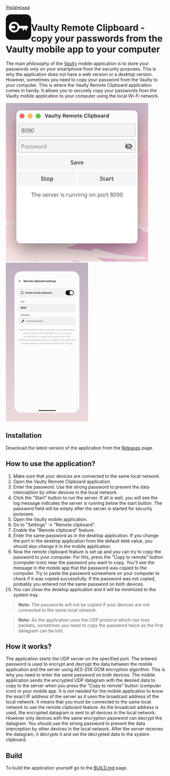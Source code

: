 [Українська](https://github.com/astsu-dev/vaulty-remote-clipboard/blob/main/README_UA.md)

<img align="left" width="80" height="80" src="assets/icon.png" alt="App icon" />

# Vaulty Remote Clipboard - copy your passwords from the Vaulty mobile app to your computer

The main philosophy of the [Vaulty](https://github.com/astsu-dev/vaulty-mobile) mobile application is to store your passwords only on your smartphone from the security purposes.
This is why the application does not have a web version or a desktop version.
However, sometimes you need to copy your password from the Vaulty to your computer.
This is where the Vaulty Remote Clipboard application comes in handy.
It allows you to securely copy your passwords from the Vaulty mobile application to your computer using the local Wi-Fi network.

<p align="left">
    <img height="500" src="assets/vaulty-remote-clipboard-interface.jpeg" alt="App screenshot" />
    <img height="500" src="assets/vaulty-remote-clipboard-settings.png" alt="Vaulty app screenshot" />
</p>

## Installation

Download the latest version of the application from the [Releases](https://github.com/astsu-dev/vaulty-remote-clipboard/releases/latest) page.

## How to use the application?

1. Make sure that your devices are connected to the same local network.
2. Open the Vaulty Remote Clipboard application.
3. Enter the password. Use the strong password to prevent the data interception by other devices in the local network.
4. Click the "Start" button to run the server.
If all is well, you will see the log message indicates the server is running below the start button.
The password field will be empty after the server is started for security purposes.
5. Open the Vaulty mobile application.
6. Go to "Settings" -> "Remote clipboard".
7. Enable the "Remote clipboard" feature.
8. Enter the same password as in the desktop application.
If you change the port in the desktop application from the default `8090` value,
you should also change it in the mobile application.
9. Now the remote clipboard feature is set up and you can try to copy the password to your computer.
For this, press the "Copy to remote" button (computer icon) near the password you want to copy.
You'll see the message in the mobile app that the password was copied to the computer.
Try to paste the password somewhere on your computer to check if it was copied successfully.
If the password was not copied, probably you entered not the same password on both devices.
10. You can close the desktop applicaiton and it will be minimized to the system tray.

> **Note:** The passwords will not be copied if your devices are not connected to the same local network.

> **Note:** As the application uses the UDP protocol which can lose packets, sometimes you need to copy the password twice as the first datagram can be lost.

## How it works?

The application starts the UDP server on the specified port.
The entered password is used to encrypt and decrypt the data between the mobile application and the server using AES-256 GCM encryption algorithm.
This is why you need to enter the same password on both devices.
The mobile application sends the encrypted UDP datagram with the desired data to copy to the server when you press the "Copy to remote" button (computer icon) in your mobile app.
It is not needed for the mobile application to know the exact IP address of the server as it uses the broadcast address of the local network.
It means that you must be connected to the same local network to use the remote clipboard feature.
As the broadcast address is used, the encrypted datagram is sent to all devices in the local network.
However only devices with the same encryption password can decrypt the datagram.
You should use the strong password to prevent the data interception by other devices in the local network.
After the server receives the datagram, it decrypts it and set the decrypted data to the system clipboard.

## Build

To build the application yourself go to the [BUILD.md](https://github.com/astsu-dev/vaulty-remote-clipboard/blob/main/BUILD.md) page.
